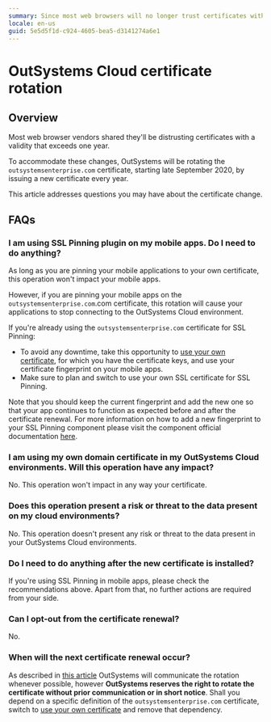 ```yaml
---
summary: Since most web browsers will no longer trust certificates with a validity that exceeds one year, OutSystems will rotate the outsystemsenterprise.com certificate. This document provides further details about the operation and how it may impact you. It's especially relevant if you're using SSL pinning on your mobile apps.
locale: en-us
guid: 5e5d5f1d-c924-4605-bea5-d3141274a6e1
---
```


# OutSystems Cloud certificate rotation

## Overview

Most web browser vendors shared they'll be distrusting certificates with a validity that exceeds one year.

To accommodate these changes, OutSystems will be rotating the `outsystemsenterprise.com` certificate, starting late September 2020, by issuing a new certificate every year.

This article addresses questions you may have about the certificate change.

## FAQs

### I am using SSL Pinning plugin on my mobile apps. Do I need to do anything?

As long as you are pinning your mobile applications to your own certificate, this operation won't impact your mobile apps.

However, if you are pinning your mobile apps on the `outsystemsenterprise.com`.com certificate, this rotation will cause your applications to stop connecting to the OutSystems Cloud environment. 

If you're already using the `outsystemsenterprise.com` certificate for SSL Pinning:

* To avoid any downtime, take this opportunity to [use your own certificate](https://success.outsystems.com/Support/Enterprise_Customers/Installation/Use_your_SSL_domain_in_OutSystems_Cloud), for which you have the certificate keys, and use your certificate fingerprint on your mobile apps.
* Make sure to plan and switch to use your own SSL certificate for SSL Pinning.


Note that you should keep the current fingerprint and add the new one so that your app continues to function as expected before and after the certificate renewal. For more information on how to add a new fingerprint to your SSL Pinning component please visit the component official documentation [here](https://success.outsystems.com/Documentation/11/Extensibility_and_Integration/Mobile_Plugins/SSL_Pinning_Plugin).

### I am using my own domain certificate in my OutSystems Cloud environments. Will this operation have any impact?

No. This operation won't impact in any way your certificate.

### Does this operation present a risk or threat to the data present on my cloud environments?

No. This operation doesn't present any risk or threat to the data present in your OutSystems Cloud environments.

### Do I need to do anything after the new certificate is installed?

If you're using SSL Pinning in mobile apps, please check the recommendations above. Apart from that, no further actions are required from your side.

### Can I opt-out from the certificate renewal?

No.

### When will the next certificate renewal occur?

As described in [this article](https://success.outsystems.com/Support/Security/outsystems_certificate_management) OutSystems will communicate the rotation whenever possible, however **OutSystems reserves the right to rotate the certificate without prior communication or in short notice**. Shall you depend on a specific definition of the `outsystemsenterprise.com` certificate, switch to [use your own certificate](https://success.outsystems.com/Support/Enterprise_Customers/Installation/Use_your_SSL_domain_in_OutSystems_Cloud) and remove that dependency.
